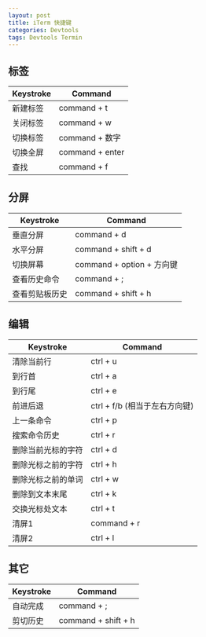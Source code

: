 ```yaml
---
layout: post
title: iTerm 快捷键
categories: Devtools
tags: Devtools Termin
---
```


## 标签

Keystroke | Command
--- | ---
新建标签 | command + t
关闭标签 | command + w
切换标签 | command + 数字 | command + 左右方向键
切换全屏 | command + enter
查找 | command + f

## 分屏

Keystroke | Command
--- | ---
垂直分屏 | command + d
水平分屏 | command + shift + d
切换屏幕 | command + option + 方向键 | command + [ 或 command + ]
查看历史命令 | command + ;
查看剪贴板历史 | command + shift + h

## 编辑

Keystroke | Command
--- | ---
清除当前行 | ctrl + u
到行首 | ctrl + a
到行尾 | ctrl + e
前进后退 | ctrl + f/b (相当于左右方向键)
上一条命令 | ctrl + p
搜索命令历史 | ctrl + r
删除当前光标的字符 | ctrl + d
删除光标之前的字符 | ctrl + h
删除光标之前的单词 | ctrl + w
删除到文本末尾 | ctrl + k
交换光标处文本 | ctrl + t
清屏1 | command + r
清屏2 | ctrl + l

## 其它

Keystroke | Command
--- | ---
自动完成 | command + ;
剪切历史 | command + shift + h
